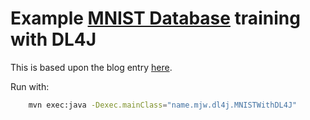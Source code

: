# Example [MNIST Database](https://en.wikipedia.org/wiki/MNIST_database) training with DL4J

This is based upon the blog entry [here](https://medium.com/mlearning-ai/deeplearning4-for-image-classification-part-1-fc01cb2b1c62).

Run with:

```bash
    mvn exec:java -Dexec.mainClass="name.mjw.dl4j.MNISTWithDL4J"
```

